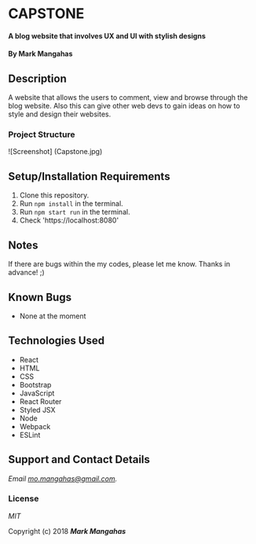 # CAPSTONE 

#### A blog website that involves UX and UI with stylish designs

#### By **Mark Mangahas**

## Description

A website that allows the users to comment, view and browse through the blog website. Also this can give other web devs to gain ideas on how to style and design their websites.  

### Project Structure

![Screenshot] (Capstone.jpg)
 

## Setup/Installation Requirements

1. Clone this repository.
2. Run `npm install` in the terminal.
3. Run `npm start run` in the terminal.
4. Check 'https://localhost:8080'

## Notes
  If there are bugs within the my codes, please let me know. 
  Thanks in advance! ;)
  

## Known Bugs
* None at the moment

## Technologies Used
* React
* HTML
* CSS
* Bootstrap
* JavaScript
* React Router
* Styled JSX
* Node
* Webpack
* ESLint

## Support and Contact Details

_Email mo.mangahas@gmail.com._

### License

*MIT*

Copyright (c) 2018 **_Mark Mangahas_**

